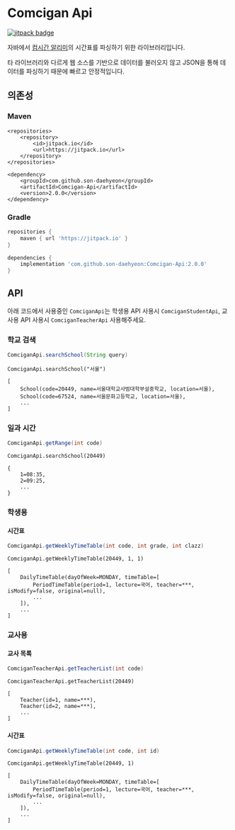 # Comcigan Api
[![jitpack badge](https://jitpack.io/v/son-daehyeon/Comcigan-Api.svg)](https://jitpack.io/#son-daehyeon/Comcigan-Api)

자바에서 [컴시간 알리미](http://xn--s39aj90b0nb2xw6xh.kr/)의 시간표를 파싱하기 위한 라이브러리입니다.

타 라이브러리와 다르게 웹 소스를 기반으로 데이터를 불러오지 않고 JSON을 통해 데이터를 파싱하기 때문에 빠르고 안정적입니다.

## 의존성
### Maven
```maven
<repositories>
    <repository>
        <id>jitpack.io</id>
        <url>https://jitpack.io</url>
    </repository>
</repositories>

<dependency>
    <groupId>com.github.son-daehyeon</groupId>
    <artifactId>Comcigan-Api</artifactId>
    <version>2.0.0</version>
</dependency>
```
### Gradle
```groovy
repositories {
    maven { url 'https://jitpack.io' }
}

dependencies {
    implementation 'com.github.son-daehyeon:Comcigan-Api:2.0.0'
}
```

## API
아래 코드에서 사용중인 `ComciganApi`는 학생용 API 사용시 `ComciganStudentApi`, 교사용 API 사용시 `ComciganTeacherApi` 사용해주세요.



### 학교 검색
```java
ComciganApi.searchSchool(String query)
```
```
ComciganApi.searchSchool("서울")

[
    School(code=20449, name=서울대학교사범대학부설중학교, location=서울),
    School(code=67524, name=서울문화고등학교, location=서울),
    ...
]
```

### 일과 시간
```java
ComciganApi.getRange(int code)
```
```
ComciganApi.searchSchool(20449)

{
    1=08:35,
    2=09:25,
    ...
}
```

### 학생용
#### 시간표
```java
ComciganApi.getWeeklyTimeTable(int code, int grade, int clazz)
```
```
ComciganApi.getWeeklyTimeTable(20449, 1, 1)

[
    DailyTimeTable(dayOfWeek=MONDAY, timeTable=[
        PeriodTimeTable(period=1, lecture=국어, teacher=***, isModify=false, original=null),
        ...
    ]),
    ...
]
```

### 교사용
#### 교사 목록
```java
ComciganTeacherApi.getTeacherList(int code)
```
```
ComciganTeacherApi.getTeacherList(20449)

[
    Teacher(id=1, name=***),
    Teacher(id=2, name=***),
    ...
]
```

#### 시간표
```java
ComciganApi.getWeeklyTimeTable(int code, int id)
```
```
ComciganApi.getWeeklyTimeTable(20449, 1)

[
    DailyTimeTable(dayOfWeek=MONDAY, timeTable=[
        PeriodTimeTable(period=1, lecture=국어, teacher=***, isModify=false, original=null),
        ...
    ]),
    ...
]
```
